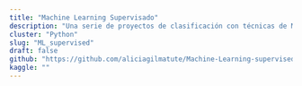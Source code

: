 ```yaml
---
title: "Machine Learning Supervisado"
description: "Una serie de proyectos de clasificación con técnicas de Machine Learning Supervised"
cluster: "Python"
slug: "ML_supervised"
draft: false
github: "https://github.com/aliciagilmatute/Machine-Learning-supervised-"
kaggle: ""
---
```

